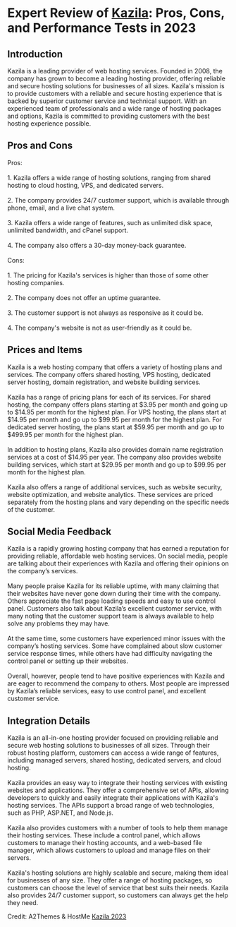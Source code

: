 <h1>Expert Review of <a href="https://a2themes.com/kazila-reviews">Kazila</a>: Pros, Cons, and Performance Tests in 2023</h1>
<h2>Introduction</h2>
Kazila is a leading provider of web hosting services. Founded in 2008, the company has grown to become a leading hosting provider, offering reliable and secure hosting solutions for businesses of all sizes. Kazila's mission is to provide customers with a reliable and secure hosting experience that is backed by superior customer service and technical support. With an experienced team of professionals and a wide range of hosting packages and options, Kazila is committed to providing customers with the best hosting experience possible.
<h2>Pros and Cons</h2>
Pros:<br><br>1. Kazila offers a wide range of hosting solutions, ranging from shared hosting to cloud hosting, VPS, and dedicated servers.<br><br>2. The company provides 24/7 customer support, which is available through phone, email, and a live chat system.<br><br>3. Kazila offers a wide range of features, such as unlimited disk space, unlimited bandwidth, and cPanel support.<br><br>4. The company also offers a 30-day money-back guarantee.<br><br>Cons:<br><br>1. The pricing for Kazila's services is higher than those of some other hosting companies.<br><br>2. The company does not offer an uptime guarantee.<br><br>3. The customer support is not always as responsive as it could be.<br><br>4. The company's website is not as user-friendly as it could be.
<h2>Prices and Items</h2>
Kazila is a web hosting company that offers a variety of hosting plans and services. The company offers shared hosting, VPS hosting, dedicated server hosting, domain registration, and website building services. <br><br>Kazila has a range of pricing plans for each of its services. For shared hosting, the company offers plans starting at $3.95 per month and going up to $14.95 per month for the highest plan. For VPS hosting, the plans start at $14.95 per month and go up to $99.95 per month for the highest plan. For dedicated server hosting, the plans start at $59.95 per month and go up to $499.95 per month for the highest plan.<br><br>In addition to hosting plans, Kazila also provides domain name registration services at a cost of $14.95 per year. The company also provides website building services, which start at $29.95 per month and go up to $99.95 per month for the highest plan.<br><br>Kazila also offers a range of additional services, such as website security, website optimization, and website analytics. These services are priced separately from the hosting plans and vary depending on the specific needs of the customer.
<h2>Social Media Feedback</h2>
Kazila is a rapidly growing hosting company that has earned a reputation for providing reliable, affordable web hosting services. On social media, people are talking about their experiences with Kazila and offering their opinions on the company’s services.<br><br>Many people praise Kazila for its reliable uptime, with many claiming that their websites have never gone down during their time with the company. Others appreciate the fast page loading speeds and easy to use control panel. Customers also talk about Kazila’s excellent customer service, with many noting that the customer support team is always available to help solve any problems they may have.<br><br>At the same time, some customers have experienced minor issues with the company’s hosting services. Some have complained about slow customer service response times, while others have had difficulty navigating the control panel or setting up their websites.<br><br>Overall, however, people tend to have positive experiences with Kazila and are eager to recommend the company to others. Most people are impressed by Kazila’s reliable services, easy to use control panel, and excellent customer service.
<h2>Integration Details</h2>
Kazila is an all-in-one hosting provider focused on providing reliable and secure web hosting solutions to businesses of all sizes. Through their robust hosting platform, customers can access a wide range of features, including managed servers, shared hosting, dedicated servers, and cloud hosting.<br><br>Kazila provides an easy way to integrate their hosting services with existing websites and applications. They offer a comprehensive set of APIs, allowing developers to quickly and easily integrate their applications with Kazila's hosting services. The APIs support a broad range of web technologies, such as PHP, ASP.NET, and Node.js.<br><br>Kazila also provides customers with a number of tools to help them manage their hosting services. These include a control panel, which allows customers to manage their hosting accounts, and a web-based file manager, which allows customers to upload and manage files on their servers.<br><br>Kazila's hosting solutions are highly scalable and secure, making them ideal for businesses of any size. They offer a range of hosting packages, so customers can choose the level of service that best suits their needs. Kazila also provides 24/7 customer support, so customers can always get the help they need.
<p>Credit: A2Themes & HostMe <a href="https://a2themes.com/kazila-reviews">Kazila 2023</a></p>
